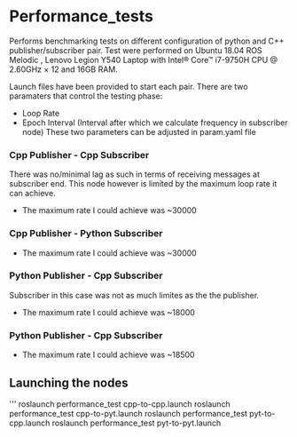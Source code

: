 # Performance_tests
Performs benchmarking tests on different configuration of python and C++ publisher/subscriber pair.
Test were performed on Ubuntu 18.04 ROS Melodic , Lenovo Legion Y540 Laptop with Intel® Core™ i7-9750H CPU @ 2.60GHz × 12 and 16GB RAM.

Launch files have been provided to start each pair.
There are two paramaters that control the testing phase:
- Loop Rate
- Epoch Interval (Interval after which we calculate frequency in subscriber node)
These two parameters can be adjusted in param.yaml file

### Cpp Publisher - Cpp Subscriber
There was no/minimal lag as such in terms of receiving messages at subscriber end. This node however is limited by the maximum 
loop rate it can achieve. 
- The maximum rate I could achieve was ~30000


### Cpp Publisher - Python Subscriber

- The maximum rate I could achieve was ~30000

### Python Publisher - Cpp Subscriber
Subscriber in this case was not as much limites as the the publisher.
- The maximum rate I could achieve was ~18000

### Python Publisher - Cpp Subscriber
- The maximum rate I could achieve was ~18500

## Launching the nodes

'''
roslaunch performance_test cpp-to-cpp.launch
roslaunch performance_test cpp-to-pyt.launch
roslaunch performance_test pyt-to-cpp.launch
roslaunch performance_test pyt-to-pyt.launch





